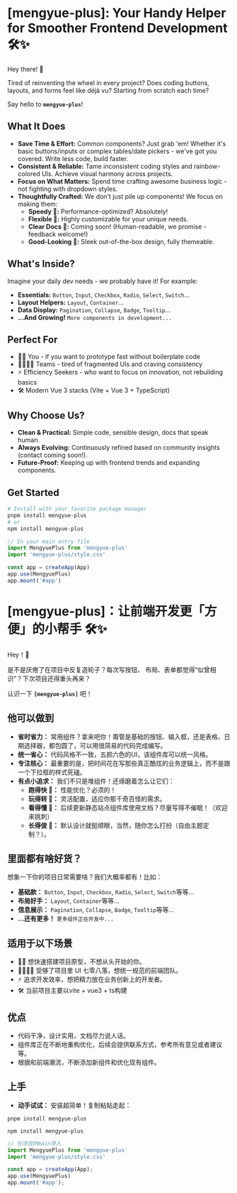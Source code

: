 # [mengyue-plus]: Your Handy Helper for Smoother Frontend Development 🛠️✨

Hey there! 👋

Tired of reinventing the wheel in every project? Does coding buttons, layouts, and forms feel like déjà vu? Starting from scratch each time?

Say hello to **`mengyue-plus`**! 

## What It Does
*   **Save Time & Effort:** Common components? Just grab 'em! Whether it's basic buttons/inputs or complex tables/date pickers - we've got you covered. Write less code, build faster.
*   **Consistent & Reliable:** Tame inconsistent coding styles and rainbow-colored UIs. Achieve visual harmony across projects.
*   **Focus on What Matters:** Spend time crafting awesome business logic - not fighting with dropdown styles.
*   **Thoughtfully Crafted:** We don't just pile up components! We focus on making them:
    *   **Speedy 🚀:** Performance-optimized? Absolutely!
    *   **Flexible 🧩:** Highly customizable for your unique needs.
    *   **Clear Docs 📖:** Coming soon! (Human-readable, we promise - feedback welcome!)
    *   **Good-Looking 🎨:** Sleek out-of-the-box design, fully themeable.

## What's Inside?

Imagine your daily dev needs - we probably have it! For example:

*   **Essentials:** `Button`, `Input`, `Checkbox`, `Radio`, `Select`, `Switch`...
*   **Layout Helpers:** `Layout`, `Container`...
*   **Data Display:** `Pagination`, `Collapse`, `Badge`, `Tooltip`...
*   **...And Growing!** `More components in development...`

## Perfect For

*   🧑‍💻 You - if you want to prototype fast without boilerplate code
*   👨‍👩‍👧‍👦 Teams - tired of fragmented UIs and craving consistency
*   ⚡ Efficiency Seekers - who want to focus on innovation, not rebuilding basics
*   🛠️ Modern Vue 3 stacks (Vite + Vue 3 + TypeScript)

## Why Choose Us?

*   **Clean & Practical:** Simple code, sensible design, docs that speak human.
*   **Always Evolving:** Continuously refined based on community insights (contact coming soon!).
*   **Future-Proof:** Keeping up with frontend trends and expanding components.

## Get Started

```bash
# Install with your favorite package manager
pnpm install mengyue-plus
# or
npm install mengyue-plus
```
```js
// In your main entry file
import MengyuePlus from 'mengyue-plus'
import 'mengyue-plus/style.css'

const app = createApp(App)
app.use(MengyuePlus)
app.mount('#app')
```


# [mengyue-plus]：让前端开发更「方便」的小帮手 🛠️✨

Hey！👋

是不是厌倦了在项目中反复造轮子？每次写按钮、 布局、表单都觉得“似曾相识”？下次项目还得重头再来？

认识一下 **`[mengyue-plus]`** 吧！

## 他可以做到
*   **省时省力：** 常用组件？拿来吧你！甭管是基础的按钮、输入框，还是表格、日期选择器，都包圆了，可以用很简易的代码完成编写。
*   **统一省心：** 代码风格不一致，五颜六色的UI，该组件库可以统一风格。
*   **专注核心：** 最重要的是，把时间花在写那些真正酷炫的业务逻辑上，而不是跟一个下拉框的样式死磕。
*   **有点小追求：** 我们不只是堆组件！还琢磨着怎么让它们：
    *   **跑得快 🚀：** 性能优化？必须的！
    *   **玩得转 🧩：** 灵活配置，适应你那千奇百怪的需求。
    *   **看得懂 📖：** 后续更新静态站点组件库使用文档？尽量写得不催眠！（欢迎来挑刺）
    *   **长得俊 🎨：** 默认设计就挺顺眼，当然，随你怎么打扮（自由主题定制？）。

## 里面都有啥好货？

想象一下你的项目日常需要啥？我们大概率都有！比如：

*   **基础款：** `Button`, `Input`, `Checkbox`, `Radio`, `Select`, `Switch`等等... 
*   **布局好手：** `Layout`, `Container`等等...
*   **信息展示：** `Pagination`, `Collapse`, `Badge`, `Tooltip`等等...
*   **...还有更多！** `更多组件正在开发中...`

## 适用于以下场景

*   🧑‍💻 想快速搭建项目原型，不想从头开始的你。
*   👨‍👩‍👧‍👦 受够了项目里 UI 七零八落，想统一规范的前端团队。
*   ⚡ 追求开发效率，想把精力放在业务创新上的开发者。
*   🛠️ 当前项目主要以vite + vue3 + ts构建

## 优点

*   代码干净，设计实用，文档尽力说人话。
*   组件库正在不断地重构优化，后续会提供联系方式，参考所有意见或者建议等。
*   根据和前端潮流，不断添加新组件和优化现有组件。

## 上手
*   **动手试试：** 安装超简单！复制粘贴走起：

```pnpm
pnpm install mengyue-plus
```
``` npm
npm install mengyue-plus
```

```js
// 在项目的main导入
import MengyuePlus from 'mengyue-plus'
import 'mengyue-plus/style.css'

const app = createApp(App);
app.use(MengyuePlus)
app.mount('#app');
```